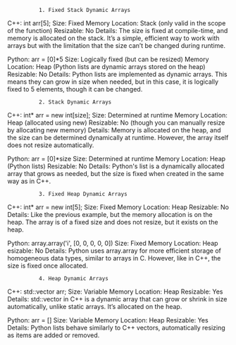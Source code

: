               1. Fixed Stack Dynamic Arrays
C++: int arr[5];
Size: Fixed
Memory Location: Stack (only valid in the scope of the function)
Resizable: No
Details: The size is fixed at compile-time, and memory is allocated on the stack. It’s a simple, efficient way to work with arrays but with the limitation that the size can’t be changed during runtime.


Python: arr = [0]*5
Size: Logically fixed (but can be resized)
Memory Location: Heap (Python lists are dynamic arrays stored on the heap)
Resizable: No
Details: Python lists are implemented as dynamic arrays. This means they can grow in size when needed, but in this case, it is logically fixed to 5 elements, though it can be changed.



              2. Stack Dynamic Arrays

C++: int* arr = new int[size];
Size: Determined at runtime
Memory Location: Heap (allocated using new)
Resizable: No (though you can manually resize by allocating new memory)
Details: Memory is allocated on the heap, and the size can be determined dynamically at runtime. However, the array itself does not resize automatically.



Python: arr = [0]*size
Size: Determined at runtime
Memory Location: Heap (Python lists)
Resizable: No
Details: Python's list is a dynamically allocated array that grows as needed, but the size is fixed when created in the same way as in C++.



              3. Fixed Heap Dynamic Arrays
C++: int* arr = new int[5];
Size: Fixed
Memory Location: Heap
Resizable: No
Details: Like the previous example, but the memory allocation is on the heap. The array is of a fixed size and does not resize, but it exists on the heap.



Python: array.array('i', [0, 0, 0, 0, 0])
Size: Fixed
Memory Location: Heap
esizable: No
Details: Python uses array.array for more efficient storage of homogeneous data types, similar to arrays in C. However, like in C++, the size is fixed once allocated.



              4. Heap Dynamic Arrays

C++: std::vector<int> arr;
Size: Variable
Memory Location: Heap
Resizable: Yes
Details: std::vector in C++ is a dynamic array that can grow or shrink in size automatically, unlike static arrays. It’s allocated on the heap.


Python: arr = []
Size: Variable
Memory Location: Heap
Resizable: Yes
Details: Python lists behave similarly to C++ vectors, automatically resizing as items are added or removed.
